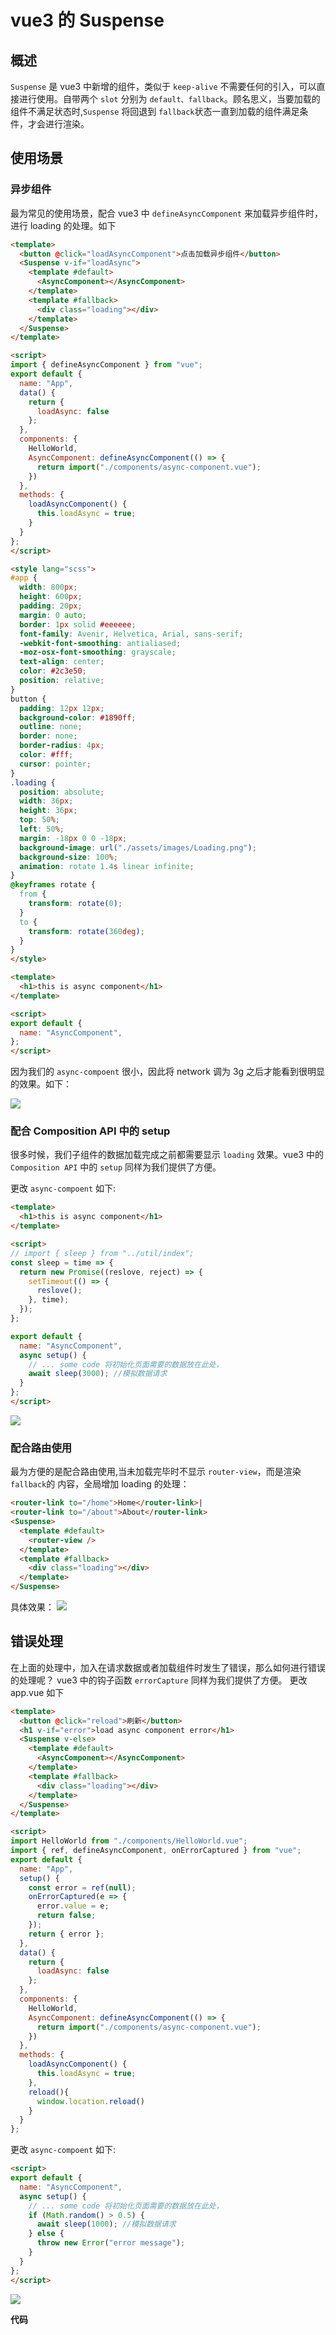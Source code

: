 # vue3 的 Suspense


## 概述
`Suspense` 是 vue3 中新增的组件，类似于 `keep-alive` 不需要任何的引入，可以直接进行使用。自带两个 `slot` 分别为 `default、fallback`。顾名思义，当要加载的组件不满足状态时,`Suspense` 将回退到 `fallback`状态一直到加载的组件满足条件，才会进行渲染。

## 使用场景

### 异步组件
最为常见的使用场景，配合 vue3 中 `defineAsyncComponent` 来加载异步组件时，进行 loading 的处理。如下

```html
<template>
  <button @click="loadAsyncComponent">点击加载异步组件</button>
  <Suspense v-if="loadAsync">
    <template #default>
      <AsyncComponent></AsyncComponent>
    </template>
    <template #fallback>
      <div class="loading"></div>
    </template>
  </Suspense>
</template>

<script>
import { defineAsyncComponent } from "vue";
export default {
  name: "App",
  data() {
    return {
      loadAsync: false
    };
  },
  components: {
    HelloWorld,
    AsyncComponent: defineAsyncComponent(() => {
      return import("./components/async-component.vue");
    })
  },
  methods: {
    loadAsyncComponent() {
      this.loadAsync = true;
    }
  }
};
</script>

<style lang="scss">
#app {
  width: 800px;
  height: 600px;
  padding: 20px;
  margin: 0 auto;
  border: 1px solid #eeeeee;
  font-family: Avenir, Helvetica, Arial, sans-serif;
  -webkit-font-smoothing: antialiased;
  -moz-osx-font-smoothing: grayscale;
  text-align: center;
  color: #2c3e50;
  position: relative;
}
button {
  padding: 12px 12px;
  background-color: #1890ff;
  outline: none;
  border: none;
  border-radius: 4px;
  color: #fff;
  cursor: pointer;
}
.loading {
  position: absolute;
  width: 36px;
  height: 36px;
  top: 50%;
  left: 50%;
  margin: -18px 0 0 -18px;
  background-image: url("./assets/images/Loading.png");
  background-size: 100%;
  animation: rotate 1.4s linear infinite;
}
@keyframes rotate {
  from {
    transform: rotate(0);
  }
  to {
    transform: rotate(360deg);
  }
}
</style>
```
```html
<template>
  <h1>this is async component</h1>
</template>

<script>
export default {
  name: "AsyncComponent",
};
</script>
```
因为我们的 `async-compoent` 很小，因此将 network 调为 3g 之后才能看到很明显的效果。如下：

![](./async-component.gif)



### 配合 Composition API 中的 setup 

很多时候，我们子组件的数据加载完成之前都需要显示 `loading` 效果。vue3 中的 `Composition API` 中的 `setup` 同样为我们提供了方便。

更改 `async-compoent` 如下:

```html
<template>
  <h1>this is async component</h1>
</template>

<script>
// import { sleep } from "../util/index";
const sleep = time => {
  return new Promise((reslove, reject) => {
    setTimeout(() => {
      reslove();
    }, time);
  });
};

export default {
  name: "AsyncComponent",
  async setup() {
    // ... some code 将初始化页面需要的数据放在此处，
    await sleep(3000); //模拟数据请求
  }
};
</script>
```
![](./fetch-data.gif)



### 配合路由使用
最为方便的是配合路由使用,当未加载完毕时不显示 `router-view`，而是渲染 `fallback`的 内容，全局增加 loading 的处理：
```html
<router-link to="/home">Home</router-link>|
<router-link to="/about">About</router-link>
<Suspense>
  <template #default>
    <router-view />
  </template>
  <template #fallback>
    <div class="loading"></div>
  </template>
</Suspense>
```
具体效果：
![](./router.gif)




## 错误处理
在上面的处理中，加入在请求数据或者加载组件时发生了错误，那么如何进行错误的处理呢？ vue3 中的钩子函数 `errorCapture` 同样为我们提供了方便。
更改 app.vue 如下
```html
<template>
  <button @click="reload">刷新</button>
  <h1 v-if="error">load async component error</h1>
  <Suspense v-else>
    <template #default>
      <AsyncComponent></AsyncComponent>
    </template>
    <template #fallback>
      <div class="loading"></div>
    </template>
  </Suspense>
</template>

<script>
import HelloWorld from "./components/HelloWorld.vue";
import { ref, defineAsyncComponent, onErrorCaptured } from "vue";
export default {
  name: "App",
  setup() {
    const error = ref(null);
    onErrorCaptured(e => {
      error.value = e;
      return false;
    });
    return { error };
  },
  data() {
    return {
      loadAsync: false
    };
  },
  components: {
    HelloWorld,
    AsyncComponent: defineAsyncComponent(() => {
      return import("./components/async-component.vue");
    })
  },
  methods: {
    loadAsyncComponent() {
      this.loadAsync = true;
    },
    reload(){
      window.location.reload()
    }
  }
};
```
更改  `async-compoent` 如下:
```html
<script>
export default {
  name: "AsyncComponent",
  async setup() {
    // ... some code 将初始化页面需要的数据放在此处，
    if (Math.random() > 0.5) {
      await sleep(1000); //模拟数据请求
    } else {
      throw new Error("error message");
    }
  }
};
</script>
```

![](./load-error.gif)



**代码**












































































